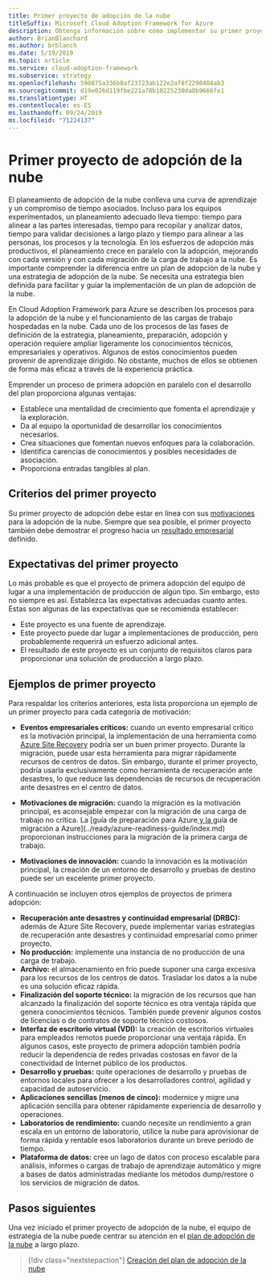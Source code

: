 ```yaml
---
title: Primer proyecto de adopción de la nube
titleSuffix: Microsoft Cloud Adoption Framework for Azure
description: Obtenga información sobre cómo implementar su primer proyecto de adopción de la nube.
author: BrianBlanchard
ms.author: brblanch
ms.date: 5/19/2019
ms.topic: article
ms.service: cloud-adoption-framework
ms.subservice: strategy
ms.openlocfilehash: 590875a336b8af23723ab122e2af8f2290404ab3
ms.sourcegitcommit: d19e026d119fbe221a78b10225230da8b9666fe1
ms.translationtype: HT
ms.contentlocale: es-ES
ms.lasthandoff: 09/24/2019
ms.locfileid: "71224137"
---
```

<!-- markdownlint-disable MD026 -->

# <a name="first-cloud-adoption-project"></a>Primer proyecto de adopción de la nube

El planeamiento de adopción de la nube conlleva una curva de aprendizaje y un compromiso de tiempo asociados. Incluso para los equipos experimentados, un planeamiento adecuado lleva tiempo: tiempo para alinear a las partes interesadas, tiempo para recopilar y analizar datos, tiempo para validar decisiones a largo plazo y tiempo para alinear a las personas, los procesos y la tecnología. En los esfuerzos de adopción más productivos, el planeamiento crece en paralelo con la adopción, mejorando con cada versión y con cada migración de la carga de trabajo a la nube. Es importante comprender la diferencia entre un plan de adopción de la nube y una estrategia de adopción de la nube. Se necesita una estrategia bien definida para facilitar y guiar la implementación de un plan de adopción de la nube.

En Cloud Adoption Framework para Azure se describen los procesos para la adopción de la nube y el funcionamiento de las cargas de trabajo hospedadas en la nube. Cada uno de los procesos de las fases de definición de la estrategia, planeamiento, preparación, adopción y operación requiere ampliar ligeramente los conocimientos técnicos, empresariales y operativos. Algunos de estos conocimientos pueden provenir de aprendizaje dirigido. No obstante, muchos de ellos se obtienen de forma más eficaz a través de la experiencia práctica.

Emprender un proceso de primera adopción en paralelo con el desarrollo del plan proporciona algunas ventajas:

- Establece una mentalidad de crecimiento que fomenta el aprendizaje y la exploración.
- Da al equipo la oportunidad de desarrollar los conocimientos necesarios.
- Crea situaciones que fomentan nuevos enfoques para la colaboración.
- Identifica carencias de conocimientos y posibles necesidades de asociación.
- Proporciona entradas tangibles al plan.

## <a name="first-project-criteria"></a>Criterios del primer proyecto

Su primer proyecto de adopción debe estar en línea con sus [motivaciones](./motivations.md) para la adopción de la nube. Siempre que sea posible, el primer proyecto también debe demostrar el progreso hacia un [resultado empresarial](./business-outcomes/business-outcome-template.md) definido.

## <a name="first-project-expectations"></a>Expectativas del primer proyecto

Lo más probable es que el proyecto de primera adopción del equipo dé lugar a una implementación de producción de algún tipo. Sin embargo, esto no siempre es así. Establezca las expectativas adecuadas cuanto antes. Estas son algunas de las expectativas que se recomienda establecer:

- Este proyecto es una fuente de aprendizaje.
- Este proyecto puede dar lugar a implementaciones de producción, pero probablemente requerirá un esfuerzo adicional antes.
- El resultado de este proyecto es un conjunto de requisitos claros para proporcionar una solución de producción a largo plazo.

## <a name="first-project-examples"></a>Ejemplos de primer proyecto

Para respaldar los criterios anteriores, esta lista proporciona un ejemplo de un primer proyecto para cada categoría de motivación:

- **Eventos empresariales críticos:** cuando un evento empresarial crítico es la motivación principal, la implementación de una herramienta como [Azure Site Recovery](../migrate/azure-migration-guide/migrate.md?tabs=Tools#azure-site-recovery) podría ser un buen primer proyecto. Durante la migración, puede usar esta herramienta para migrar rápidamente recursos de centros de datos. Sin embargo, durante el primer proyecto, podría usarla exclusivamente como herramienta de recuperación ante desastres, lo que reduce las dependencias de recursos de recuperación ante desastres en el centro de datos.

- **Motivaciones de migración:** cuando la migración es la motivación principal, es aconsejable empezar con la migración de una carga de trabajo no crítica. La [guía de preparación para Azure[ y la ](../migrate/azure-migration-guide/index.md)guía de migración a Azure](../ready/azure-readiness-guide/index.md) proporcionan instrucciones para la migración de la primera carga de trabajo.

- **Motivaciones de innovación:** cuando la innovación es la motivación principal, la creación de un entorno de desarrollo y pruebas de destino puede ser un excelente primer proyecto.

A continuación se incluyen otros ejemplos de proyectos de primera adopción:

- **Recuperación ante desastres y continuidad empresarial (DRBC):** además de Azure Site Recovery, puede implementar varias estrategias de recuperación ante desastres y continuidad empresarial como primer proyecto.
- **No producción:** implemente una instancia de no producción de una carga de trabajo.
- **Archivo:** el almacenamiento en frío puede suponer una carga excesiva para los recursos de los centros de datos. Trasladar los datos a la nube es una solución eficaz rápida.
- **Finalización del soporte técnico:** la migración de los recursos que han alcanzado la finalización del soporte técnico es otra ventaja rápida que genera conocimientos técnicos. También puede prevenir algunos costos de licencias o de contratos de soporte técnico costosos.
- **Interfaz de escritorio virtual (VDI):** la creación de escritorios virtuales para empleados remotos puede proporcionar una ventaja rápida. En algunos casos, este proyecto de primera adopción también podría reducir la dependencia de redes privadas costosas en favor de la conectividad de Internet público de los productos.
- **Desarrollo y pruebas:** quite operaciones de desarrollo y pruebas de entornos locales para ofrecer a los desarrolladores control, agilidad y capacidad de autoservicio.
- **Aplicaciones sencillas (menos de cinco):** modernice y migre una aplicación sencilla para obtener rápidamente experiencia de desarrollo y operaciones.
- **Laboratorios de rendimiento:** cuando necesite un rendimiento a gran escala en un entorno de laboratorio, utilice la nube para aprovisionar de forma rápida y rentable esos laboratorios durante un breve período de tiempo.
- **Plataforma de datos:** cree un lago de datos con proceso escalable para análisis, informes o cargas de trabajo de aprendizaje automático y migre a bases de datos administradas mediante los métodos dump/restore o los servicios de migración de datos.

## <a name="next-steps"></a>Pasos siguientes

Una vez iniciado el primer proyecto de adopción de la nube, el equipo de estrategia de la nube puede centrar su atención en el [plan de adopción de la nube](../plan/index.md) a largo plazo.

> [!div class="nextstepaction"]
> [Creación del plan de adopción de la nube](../plan/index.md)
